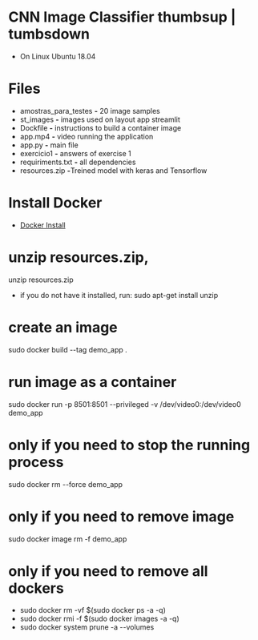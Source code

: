 # CNN Image Classifier thumbsup | tumbsdown
* On Linux Ubuntu 18.04

 
# Files
* amostras_para_testes <b>-</b> 20 image samples 
* st_images <b>-</b> images used on layout app streamlit
* Dockfile <b>-</b> instructions to build a container image
* app.mp4 <b>-</b> video running the application 
* app.py <b>-</b> main file
* exercicio1 <b>-</b> answers of exercise 1
* requiriments.txt <b>-</b> all dependencies
* resources.zip <b>-</b>Treined model with keras and Tensorflow

# Install Docker

* [Docker Install](https://docs.docker.com/engine/install/ubuntu/)

# unzip resources.zip, 
unzip resources.zip

* if you do not have it installed, run: sudo apt-get install unzip
# create an image
sudo docker build --tag demo_app .

# run image as a container
sudo docker run -p 8501:8501 --privileged -v /dev/video0:/dev/video0  demo_app

# only if you need to stop the running process
sudo docker rm --force demo_app

# only if you need to remove image
sudo docker image rm -f demo_app

# only if you need to remove all dockers
* sudo docker rm -vf $(sudo docker ps -a -q)
* sudo docker rmi -f $(sudo docker images -a -q)
* sudo docker system prune -a --volumes



